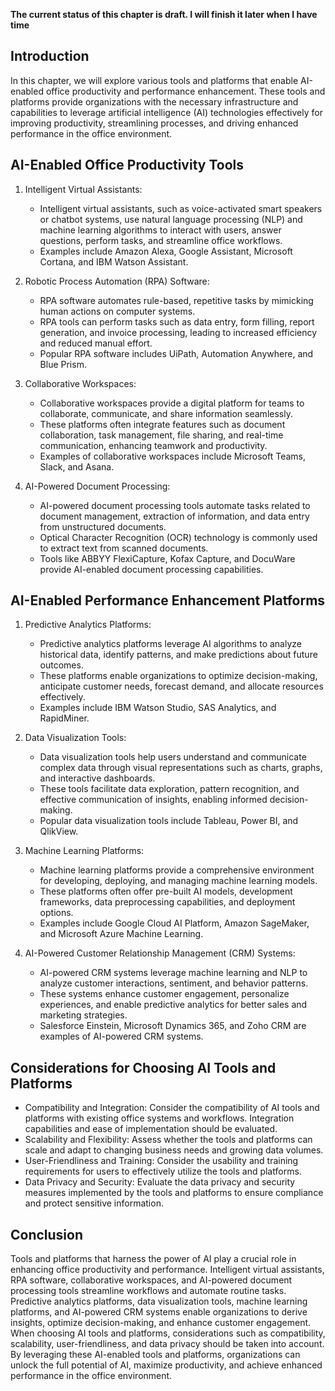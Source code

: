 **The current status of this chapter is draft. I will finish it later when I have time**

Introduction
------------

In this chapter, we will explore various tools and platforms that enable AI-enabled office productivity and performance enhancement. These tools and platforms provide organizations with the necessary infrastructure and capabilities to leverage artificial intelligence (AI) technologies effectively for improving productivity, streamlining processes, and driving enhanced performance in the office environment.

AI-Enabled Office Productivity Tools
------------------------------------

1. Intelligent Virtual Assistants:

   * Intelligent virtual assistants, such as voice-activated smart speakers or chatbot systems, use natural language processing (NLP) and machine learning algorithms to interact with users, answer questions, perform tasks, and streamline office workflows.
   * Examples include Amazon Alexa, Google Assistant, Microsoft Cortana, and IBM Watson Assistant.
2. Robotic Process Automation (RPA) Software:

   * RPA software automates rule-based, repetitive tasks by mimicking human actions on computer systems.
   * RPA tools can perform tasks such as data entry, form filling, report generation, and invoice processing, leading to increased efficiency and reduced manual effort.
   * Popular RPA software includes UiPath, Automation Anywhere, and Blue Prism.
3. Collaborative Workspaces:

   * Collaborative workspaces provide a digital platform for teams to collaborate, communicate, and share information seamlessly.
   * These platforms often integrate features such as document collaboration, task management, file sharing, and real-time communication, enhancing teamwork and productivity.
   * Examples of collaborative workspaces include Microsoft Teams, Slack, and Asana.
4. AI-Powered Document Processing:

   * AI-powered document processing tools automate tasks related to document management, extraction of information, and data entry from unstructured documents.
   * Optical Character Recognition (OCR) technology is commonly used to extract text from scanned documents.
   * Tools like ABBYY FlexiCapture, Kofax Capture, and DocuWare provide AI-enabled document processing capabilities.

AI-Enabled Performance Enhancement Platforms
--------------------------------------------

1. Predictive Analytics Platforms:

   * Predictive analytics platforms leverage AI algorithms to analyze historical data, identify patterns, and make predictions about future outcomes.
   * These platforms enable organizations to optimize decision-making, anticipate customer needs, forecast demand, and allocate resources effectively.
   * Examples include IBM Watson Studio, SAS Analytics, and RapidMiner.
2. Data Visualization Tools:

   * Data visualization tools help users understand and communicate complex data through visual representations such as charts, graphs, and interactive dashboards.
   * These tools facilitate data exploration, pattern recognition, and effective communication of insights, enabling informed decision-making.
   * Popular data visualization tools include Tableau, Power BI, and QlikView.
3. Machine Learning Platforms:

   * Machine learning platforms provide a comprehensive environment for developing, deploying, and managing machine learning models.
   * These platforms often offer pre-built AI models, development frameworks, data preprocessing capabilities, and deployment options.
   * Examples include Google Cloud AI Platform, Amazon SageMaker, and Microsoft Azure Machine Learning.
4. AI-Powered Customer Relationship Management (CRM) Systems:

   * AI-powered CRM systems leverage machine learning and NLP to analyze customer interactions, sentiment, and behavior patterns.
   * These systems enhance customer engagement, personalize experiences, and enable predictive analytics for better sales and marketing strategies.
   * Salesforce Einstein, Microsoft Dynamics 365, and Zoho CRM are examples of AI-powered CRM systems.

Considerations for Choosing AI Tools and Platforms
--------------------------------------------------

* Compatibility and Integration: Consider the compatibility of AI tools and platforms with existing office systems and workflows. Integration capabilities and ease of implementation should be evaluated.
* Scalability and Flexibility: Assess whether the tools and platforms can scale and adapt to changing business needs and growing data volumes.
* User-Friendliness and Training: Consider the usability and training requirements for users to effectively utilize the tools and platforms.
* Data Privacy and Security: Evaluate the data privacy and security measures implemented by the tools and platforms to ensure compliance and protect sensitive information.

Conclusion
----------

Tools and platforms that harness the power of AI play a crucial role in enhancing office productivity and performance. Intelligent virtual assistants, RPA software, collaborative workspaces, and AI-powered document processing tools streamline workflows and automate routine tasks. Predictive analytics platforms, data visualization tools, machine learning platforms, and AI-powered CRM systems enable organizations to derive insights, optimize decision-making, and enhance customer engagement. When choosing AI tools and platforms, considerations such as compatibility, scalability, user-friendliness, and data privacy should be taken into account. By leveraging these AI-enabled tools and platforms, organizations can unlock the full potential of AI, maximize productivity, and achieve enhanced performance in the office environment.
